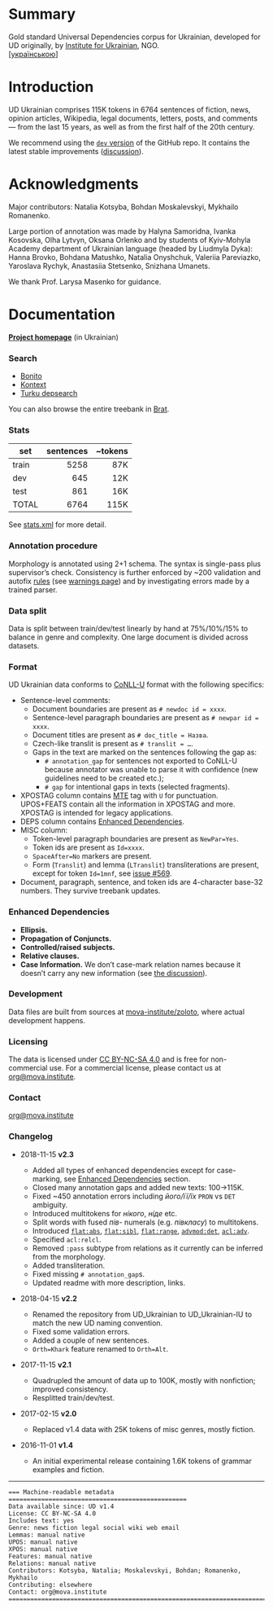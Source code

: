 # Summary

Gold standard Universal Dependencies corpus for Ukrainian, developed for UD originally, by [Institute for Ukrainian](https://mova.institute), NGO.  
[[українською](https://mova.institute/золотий_стандарт)]


# Introduction

UD Ukrainian comprises 115K tokens in 6764 sentences of fiction, news, opinion articles, Wikipedia, legal documents, letters, posts, and comments — from the last 15 years, as well as from the first half of the 20th century.

We recommend using the [`dev` version](https://github.com/UniversalDependencies/UD_Ukrainian-IU/tree/dev) of the GitHub repo. It contains the latest stable improvements ([discussion](https://github.com/UniversalDependencies/docs/issues/520)).


# Acknowledgments

Major contributors: Natalia Kotsyba, Bohdan Moskalevskyi, Mykhailo Romanenko.

Large portion of annotation was made by Halyna Samoridna, Ivanka Kosovska, Olha Lytvyn, Oksana Orlenko and by students of Kyiv-Mohyla Academy department of Ukrainian language (headed by Liudmyla Dyka): Hanna Brovko, Bohdana Matushko, Natalia Onyshchuk, Valeriia Pareviazko, Yaroslava Rychyk, Anastasiia Stetsenko, Snizhana Umanets.

We thank Prof. Larysa Masenko for guidance.


# Documentation

**[Project homepage](https://mova.institute/золотий_стандарт)** (in Ukrainian)


### Search

* [Bonito](https://mova.institute/bonito/run.cgi/first_form?corpname=zoloto)
* [Kontext](https://mova.institute/kontext/first_form)
* [Turku depsearch](https://lab.mova.institute/dep_search/)

You can also browse the entire treebank in [Brat](https://lab.mova.institute/brat/#/ud/).


### Stats

| set   | sentences | ~tokens |
| ----- |----------:| -------:|
| train |    5258   |    87K  |
| dev   |     645   |    12K  |
| test  |     861   |    16K  |
| TOTAL |    6764   |   115K  |

See [stats.xml](stats.xml) for more detail.


### Annotation procedure

Morphology is annotated using 2+1 schema. The syntax is single-pass plus supervisor’s check.
Consistency is further enforced by ~200 validation and autofix [rules](https://github.com/mova-institute/lib/blob/master/src/nlp/ud/validation.ts) (see [warnings page](https://lab.mova.institute/files/pomylky_robochoho_tb.html)) and by investigating errors made by a trained parser.


### Data split

Data is split between train/dev/test linearly by hand at 75%/10%/15% to balance in genre and complexity. One large document is divided across datasets.


### Format

UD Ukrainian data conforms to [CoNLL-U](http://universaldependencies.org/format.html) format with the following specifics:
* Sentence-level comments:
  * Document boundaries are present as `# newdoc id = xxxx`.
  * Sentence-level paragraph boundaries are present as `# newpar id = xxxx`.
  * Document titles are present as `# doc_title = Назва`.
  * Czech-like translit is present as `# translit = …`.
  * Gaps in the text are marked on the sentences following the gap as:
    * `# annotation_gap` for sentences not exported to CoNLL-U because annotator was unable to parse it with confidence (new guidelines need to be created etc.);
    * `# gap` for intentional gaps in texts (selected fragments).
* XPOSTAG column contains [MTE](http://nl.ijs.si/ME/V4/msd/html/msd-uk.html) tag with `U` for punctuation. UPOS+FEATS contain all the information in XPOSTAG and more. XPOSTAG is intended for legacy applications.
* DEPS column contains [Enhanced Dependencies](#enhanced-dependencies).
* MISC column:
  * Token-level paragraph boundaries are present as `NewPar=Yes`.
  * Token ids are present as `Id=xxxx`.
  * `SpaceAfter=No` markers are present.
  * Form (`Translit`) and lemma (`LTranslit`) transliterations are present, except for token `Id=1mnf`, see [issue #569](https://github.com/UniversalDependencies/docs/issues/569).
* Document, paragraph, sentence, and token ids are 4-character base-32 numbers. They survive treebank updates.


### Enhanced Dependencies

<!-- [issue #566](https://github.com/UniversalDependencies/docs/issues/566))
Manually annotated were: null nodes for elided predicates, the distinction of shared/private dependents of the first conjunct (no), `xcomp` subjects, `ref`s for relative clauses. 
guesser
-->

- **Ellipsis.**
- **Propagation of Conjuncts.**
- **Controlled/raised subjects.**
- **Relative clauses.** 
- **Case Information.** We don’t case-mark relation names because it doesn’t carry any new information (see [the discussion](https://github.com/UniversalDependencies/docs/issues/566)).


### Development

Data files are built from sources at [mova-institute/zoloto](https://github.com/mova-institute/zoloto), where actual development happens.


### Licensing

The data is licensed under [CC BY-NC-SA 4.0](https://creativecommons.org/licenses/by-nc-sa/4.0/) and is free for non-commercial use. For a commercial license, please contact us at [org@mova.institute](mailto:org@mova.institute).


### Contact

[org@mova.institute](mailto:org@mova.institute)


### Changelog

* 2018-11-15 **v2.3**
  * Added all types of enhanced dependencies except for case-marking, see [Enhanced Dependencies](#enhanced-dependencies) section.
  * Closed many annotation gaps and added new texts: 100→115K.
  * Fixed ~450 annotation errors including _його/її/їх_ `PRON` vs `DET` ambiguity.
  * Introduced multitokens for _ні́кого_, _ні́де_ etc.
  * Split words with fused _пів-_ numerals (e.g. _півкласу_) to multitokens.
  * Introduced [`flat:abs`](http://universaldependencies.org/uk/dep/flat-abs.html), [`flat:sibl`](http://universaldependencies.org/uk/dep/flat-sibl.html), [`flat:range`](http://universaldependencies.org/uk/dep/flat-range.html), [`advmod:det`](http://universaldependencies.org/uk/dep/advmod-det.html), [`acl:adv`](http://universaldependencies.org/uk/dep/acl-adv.html).
  * Specified `acl:relcl`.
  * Removed `:pass` subtype from relations as it currently can be inferred from the morphology.
  * Added transliteration.
  * Fixed missing `# annotation_gap`s.
  * Updated readme with more description, links.

* 2018-04-15 **v2.2**
  * Renamed the repository from UD_Ukrainian to UD_Ukrainian-IU to match the new UD naming convention.
  * Fixed some validation errors.
  * Added a couple of new sentences.
  * `Orth=Khark` feature renamed to `Orth=Alt`.

* 2017-11-15 **v2.1**
  * Quadrupled the amount of data up to 100K, mostly with nonfiction; improved consistency.
  * Resplitted train/dev/test.

* 2017-02-15 **v2.0**
  * Replaced v1.4 data with 25K tokens of misc genres, mostly fiction.

* 2016-11-01 **v1.4**
  * An initial experimental release containing 1.6K tokens of grammar examples and fiction.

------

```
=== Machine-readable metadata =================================================
Data available since: UD v1.4
License: CC BY-NC-SA 4.0
Includes text: yes
Genre: news fiction legal social wiki web email
Lemmas: manual native
UPOS: manual native
XPOS: manual native
Features: manual native
Relations: manual native
Contributors: Kotsyba, Natalia; Moskalevskyi, Bohdan; Romanenko, Mykhailo
Contributing: elsewhere
Contact: org@mova.institute
===============================================================================
```
